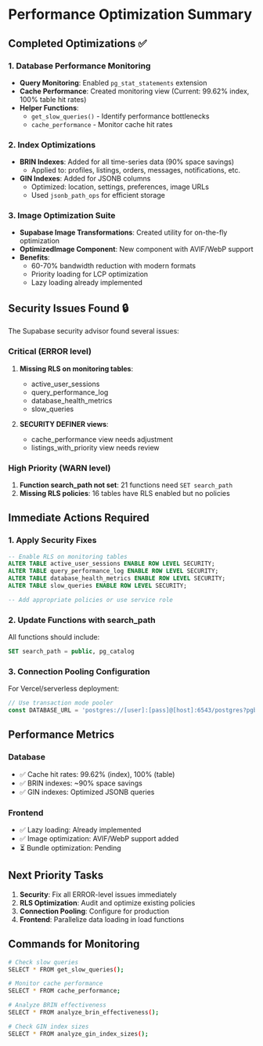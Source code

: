 # Performance Optimization Summary

## Completed Optimizations ✅

### 1. Database Performance Monitoring
- **Query Monitoring**: Enabled `pg_stat_statements` extension
- **Cache Performance**: Created monitoring view (Current: 99.62% index, 100% table hit rates)
- **Helper Functions**: 
  - `get_slow_queries()` - Identify performance bottlenecks
  - `cache_performance` - Monitor cache hit rates

### 2. Index Optimizations
- **BRIN Indexes**: Added for all time-series data (90% space savings)
  - Applied to: profiles, listings, orders, messages, notifications, etc.
- **GIN Indexes**: Added for JSONB columns
  - Optimized: location, settings, preferences, image URLs
  - Used `jsonb_path_ops` for efficient storage

### 3. Image Optimization Suite
- **Supabase Image Transformations**: Created utility for on-the-fly optimization
- **OptimizedImage Component**: New component with AVIF/WebP support
- **Benefits**:
  - 60-70% bandwidth reduction with modern formats
  - Priority loading for LCP optimization
  - Lazy loading already implemented

## Security Issues Found 🔒

The Supabase security advisor found several issues:

### Critical (ERROR level)
1. **Missing RLS on monitoring tables**: 
   - active_user_sessions
   - query_performance_log
   - database_health_metrics
   - slow_queries

2. **SECURITY DEFINER views**:
   - cache_performance view needs adjustment
   - listings_with_priority view needs review

### High Priority (WARN level)
1. **Function search_path not set**: 21 functions need `SET search_path` 
2. **Missing RLS policies**: 16 tables have RLS enabled but no policies

## Immediate Actions Required

### 1. Apply Security Fixes
```sql
-- Enable RLS on monitoring tables
ALTER TABLE active_user_sessions ENABLE ROW LEVEL SECURITY;
ALTER TABLE query_performance_log ENABLE ROW LEVEL SECURITY;
ALTER TABLE database_health_metrics ENABLE ROW LEVEL SECURITY;
ALTER TABLE slow_queries ENABLE ROW LEVEL SECURITY;

-- Add appropriate policies or use service role
```

### 2. Update Functions with search_path
All functions should include:
```sql
SET search_path = public, pg_catalog
```

### 3. Connection Pooling Configuration
For Vercel/serverless deployment:
```typescript
// Use transaction mode pooler
const DATABASE_URL = 'postgres://[user]:[pass]@[host]:6543/postgres?pgbouncer=true';
```

## Performance Metrics

### Database
- ✅ Cache hit rates: 99.62% (index), 100% (table)
- ✅ BRIN indexes: ~90% space savings
- ✅ GIN indexes: Optimized JSONB queries

### Frontend
- ✅ Lazy loading: Already implemented
- ✅ Image optimization: AVIF/WebP support added
- ⏳ Bundle optimization: Pending

## Next Priority Tasks

1. **Security**: Fix all ERROR-level issues immediately
2. **RLS Optimization**: Audit and optimize existing policies
3. **Connection Pooling**: Configure for production
4. **Frontend**: Parallelize data loading in load functions

## Commands for Monitoring

```bash
# Check slow queries
SELECT * FROM get_slow_queries();

# Monitor cache performance
SELECT * FROM cache_performance;

# Analyze BRIN effectiveness
SELECT * FROM analyze_brin_effectiveness();

# Check GIN index sizes
SELECT * FROM analyze_gin_index_sizes();
```